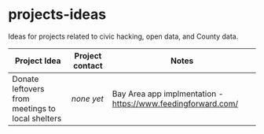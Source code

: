 # projects-ideas
Ideas for projects related to civic hacking, open data, and County data.

| Project Idea | Project contact | Notes |
| ------------ | --------------- | ----- |
| Donate leftovers from meetings to local shelters | _none yet_ | Bay Area app implmentation - https://www.feedingforward.com/ |
